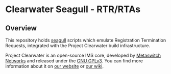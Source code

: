 Clearwater Seagull - RTR/RTAs
=============================

Overview
--------

This repository holds [seagull](http://gull.sourceforge.net/project/) scripts which emulate Registration Termination Requests, integrated with the Project Clearwater build infrastructure.

Project Clearwater is an open-source IMS core, developed by [Metaswitch Networks](http://www.metaswitch.com) and released under the [GNU GPLv3](http://www.projectclearwater.org/download/license/). You can find more information about it on [our website](http://www.projectclearwater.org/) or [our wiki](http://clearwater.readthedocs.org/en/latest/).
